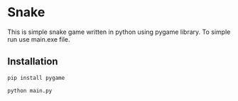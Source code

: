 # Snake
This is simple snake game written in python using pygame library.
To simple run use main.exe file.
## Installation
```bash
pip install pygame
```
```bash
python main.py
```
